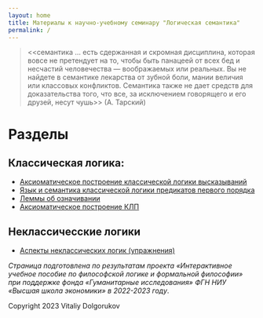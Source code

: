 ```yaml
---
layout: home
title: Материалы к научно-учебному семинару "Логическая семантика"
permalink: /
---
```



> <<семантика ... есть сдержанная и скромная дисциплина, которая вовсе не претендует на то, чтобы быть панацеей от всех бед и несчастий человечества — воображаемых или реальных. Вы не найдете в семантике лекарства от зубной боли, мании величия или классовых конфликтов. Семантика также не дает средств для доказательства того, что все, за исключением говорящего и его друзей, несут чушь>> (А. Тарский)


# Разделы 

## Классическая логика: 
- [Аксиоматическое построение классической логики высказываний](https://vdolgorukov.github.io/logic-course/pages/0_Axiomatics/)
- [Язык и семантика классической логики предикатов первого порядка](https://vdolgorukov.github.io/logic-course/pages/1_FOL/)
- [Леммы об означивании](https://vdolgorukov.github.io/logic-course/pages/2_Valuation_Lemma/)
- [Аксиоматическое построение КЛП](https://vdolgorukov.github.io/logic-course/pages/3_Axiomatics_FOL/)

## Неклассичесские логики
- [Аспекты неклассических логик (упражнения)](https://vdolgorukov.github.io/logic-course/pages/4_Modal_Logic/)


*Страница подготовлена по результатам проекта «Интерактивное учебное пособие по философской логике и формальной философии» при поддержке фонда «Гуманитарные исследования» ФГН НИУ «Высшая школа экономики» в 2022-2023 году*.

Copyright 2023 Vitaliy Dolgorukov
